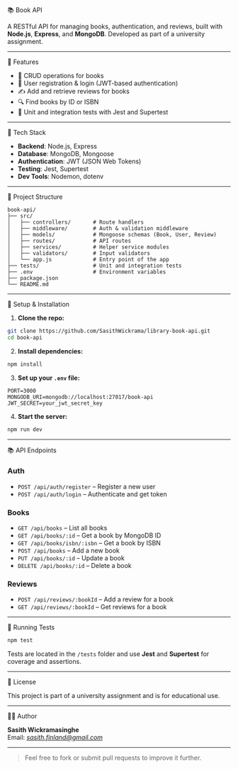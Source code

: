 📚 Book API

A RESTful API for managing books, authentication, and reviews, built with **Node.js**, **Express**, and **MongoDB**. Developed as part of a university assignment.

---

🚀 Features

- 📘 CRUD operations for books
- 🔐 User registration & login (JWT-based authentication)
- ✍️ Add and retrieve reviews for books
- 🔍 Find books by ID or ISBN
- 🧪 Unit and integration tests with Jest and Supertest

---

🧱 Tech Stack

- **Backend**: Node.js, Express
- **Database**: MongoDB, Mongoose
- **Authentication**: JWT (JSON Web Tokens)
- **Testing**: Jest, Supertest
- **Dev Tools**: Nodemon, dotenv

---

📁 Project Structure

```
book-api/
├── src/
│   ├── controllers/       # Route handlers
│   ├── middleware/        # Auth & validation middleware
│   ├── models/            # Mongoose schemas (Book, User, Review)
│   ├── routes/            # API routes
│   ├── services/          # Helper service modules
│   ├── validators/        # Input validators
│   └── app.js             # Entry point of the app
├── tests/                 # Unit and integration tests
├── .env                   # Environment variables
├── package.json
└── README.md
```

---

🔧 Setup & Installation

1. **Clone the repo:**

```bash
git clone https://github.com/SasithWickrama/library-book-api.git
cd book-api
```

2. **Install dependencies:**

```bash
npm install
```

3. **Set up your `.env` file:**

```
PORT=3000
MONGODB_URI=mongodb://localhost:27017/book-api
JWT_SECRET=your_jwt_secret_key
```

4. **Start the server:**

```bash
npm run dev
```

---

📚 API Endpoints

### Auth
- `POST /api/auth/register` – Register a new user
- `POST /api/auth/login` – Authenticate and get token

### Books
- `GET /api/books` – List all books
- `GET /api/books/:id` – Get a book by MongoDB ID
- `GET /api/books/isbn/:isbn` – Get a book by ISBN
- `POST /api/books` – Add a new book
- `PUT /api/books/:id` – Update a book
- `DELETE /api/books/:id` – Delete a book

### Reviews
- `POST /api/reviews/:bookId` – Add a review for a book
- `GET /api/reviews/:bookId` – Get reviews for a book

---

🧪 Running Tests

```bash
npm test
```

Tests are located in the `/tests` folder and use **Jest** and **Supertest** for coverage and assertions.

---

📄 License

This project is part of a university assignment and is for educational use.

---

🧑‍💻 Author

**Sasith Wickramasinghe**  
Email: *sasith.finland@gmail.com*

---

> Feel free to fork or submit pull requests to improve it further.
